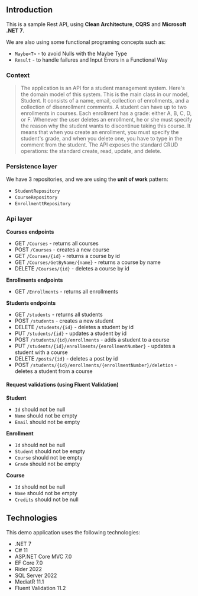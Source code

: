 #

## Introduction
This is a sample Rest API, using **Clean Architecture**, **CQRS** and **Microsoft .NET 7**. 

We are also using some functional programing concepts such as: 
- ``Maybe<T>`` - to avoid Nulls with the Maybe Type
- ``Result`` - to handle failures and Input Errors in a Functional Way


### Context
> The application is an API for a student management system. Here's the domain model of this system. This is the main class in our model, Student. It consists of a name, email, collection of enrollments, and a collection of disenrollment comments. A student can have up to two enrollments in courses. Each enrollment has a grade: either A, B, C, D, or F. Whenever the user deletes an enrollment, he or she must specify the reason why the student wants to discontinue taking this course. It means that when you create an enrollment, you must specify the student's grade, and when you delete one, you have to type in the comment from the student. The API exposes the standard CRUD operations: the standard create, read, update, and delete.


### Persistence layer
We have 3 repositories, and we are using the **unit of work** pattern:

- `StudentRepository`
- `CourseRepository`
- `EnrollmenttRepository`

### Api layer

**Courses endpoints**

- GET `/Courses` - returns all courses
- POST `/Courses` - creates a new course
- GET `/Courses/{id}` - returns a course by id
- GET `/Courses/GetByName/{name}` - returns a course by name
- DELETE `/Courses/{id}` - deletes a course by id

**Enrollments endpoints**

- GET `/Enrollments` - returns all enrollments

**Students endpoints**

- GET `/students` - returns all students
- POST `/students` - creates a new student
- DELETE `/students/{id}` - deletes a student by id
- PUT `/students/{id}` - updates a student by id
- POST `/students/{id}/enrollments` - adds a student to a course
- PUT `/students/{id}/enrollments/{enrollmentNumber}` - updates a student with a course
- DELETE `/posts/{id}` - deletes a post by id
- POST `/students/{id}/enrollments/{enrollmentNumber}/deletion` - deletes a student from a course

#### Request validations (using Fluent Validation)
**Student**

- `Id` should not be null
- `Name` should not be empty
- `Email` should not be empty

**Enrollment**

- `Id` should not be null
- `Student` should not be empty
- `Course` should not be empty
- `Grade` should not be empty

**Course**

- `Id` should not be null
- `Name` should not be empty
- `Credits` should not be null

## Technologies
This demo application uses the following technologies:
 - .NET 7
 - C# 11
 - ASP.NET Core MVC 7.0
 - EF Core 7.0
 - Rider 2022
 - SQL Server 2022
 - MediatR 11.1
 - Fluent Validation 11.2

